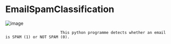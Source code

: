 # EmailSpamClassification
![image](https://user-images.githubusercontent.com/81415318/126604876-2284811b-7492-4386-a310-05a9cede890f.png)

                            This python programme detects whether an email is SPAM (1) or NOT SPAM (0).

